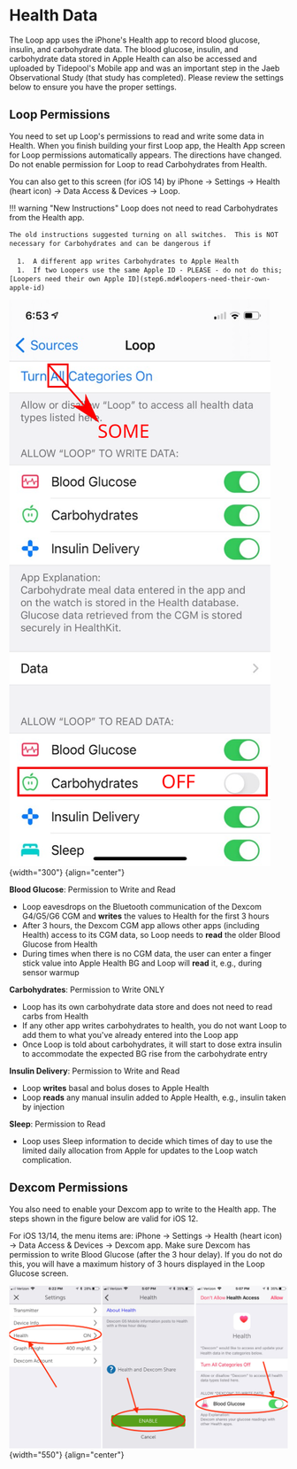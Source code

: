 # Health Data

The Loop app uses the iPhone's Health app to record blood glucose, insulin, and carbohydrate data. The blood glucose, insulin, and carbohydrate data stored in Apple Health can also be accessed and uploaded by Tidepool's Mobile app and was an important step in the Jaeb Observational Study (that study has completed). Please review the settings below to ensure you have the proper settings.

## Loop Permissions

You need to set up Loop's permissions to read and write some data in Health. When you finish building your first Loop app, the Health App screen for Loop permissions automatically appears. The directions have changed. Do not enable permission for Loop to read Carbohydrates from Health.

You can also get to this screen (for iOS 14) by iPhone -> Settings -> Health (heart icon) -> Data Access & Devices -> Loop.

!!! warning "New Instructions"
    Loop does not need to read Carbohydrates from the Health app.

    The old instructions suggested turning on all switches.  This is NOT necessary for Carbohydrates and can be dangerous if

      1.  A different app writes Carbohydrates to Apple Health
      1.  If two Loopers use the same Apple ID - PLEASE - do not do this; [Loopers need their own Apple ID](step6.md#loopers-need-their-own-apple-id)


![Apple Health app, iOS 14, Loop app permissions screen](img/loop-health-permissions.svg){width="300"}
{align="center"}


**Blood Glucose**: Permission to Write and Read

* Loop eavesdrops on the Bluetooth communication of the Dexcom G4/G5/G6 CGM and **writes** the values to Health for the first 3 hours
* After 3 hours, the Dexcom CGM app allows other apps (including Health) access to its CGM data, so Loop needs to **read** the older Blood Glucose from Health
* During times when there is no CGM data, the user can enter a finger stick value into Apple Health BG and Loop will **read** it, e.g., during sensor warmup


**Carbohydrates**: Permission to Write ONLY

* Loop has its own carbohydrate data store and does not need to read carbs from Health
* If any other app writes carbohydrates to health, you do not want Loop to add them to what you've already entered into the Loop app
* Once Loop is told about carbohydrates, it will start to dose extra insulin to accommodate the expected BG rise from the carbohydrate entry

**Insulin Delivery**: Permission to Write and Read

* Loop **writes** basal and bolus doses to Apple Health
* Loop **reads** any manual insulin added to Apple Health, e.g., insulin taken by injection

**Sleep**: Permission to Read

* Loop uses Sleep information to decide which times of day to use the limited daily allocation from Apple for updates to the Loop watch complication.

## Dexcom Permissions

You also need to enable your Dexcom app to write to the Health app. The steps shown in the figure below are valid for iOS 12.

For iOS 13/14, the menu items are: iPhone -> Settings -> Health (heart icon) -> Data Access & Devices -> Dexcom app. Make sure Dexcom has permission to write Blood Glucose (after the 3 hour delay).  If you do not do this, you will have a maximum history of 3 hours displayed in the Loop Glucose screen.

![G5 Dexcom app, iOS 12, instructions for enabling Dexcom to write to Health](img/health_g5.jpg){width="550"}
{align="center"}
